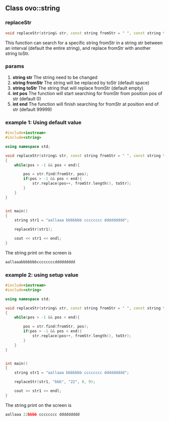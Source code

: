 ## Class ovo::string
### replaceStr
````C++
void replaceStr(string& str, const string fromStr = " ", const string toStr = "", int pos = 0, const int end = 99999)
````

This function can search for a specific string fromStr in a string str between an interval (default the entire string), and replace fromStr with another string toStr.

### params
1. **string str** The string need to be changed
2. **string fromStr** The string will be replaced by toStr (default space)
3. **string toStr** The string that will replace fromStr (default empty)
4. **int pos** The function will start searching for fromStr from position pos of str (default 0)
5. **int end** The function will finish searching for fromStr at position end of str (default 99999)

### example 1: Using default value
````C++
#include<iostream>
#include<string>

using namespace std;

void replaceStr(string& str, const string fromStr = " ", const string toStr = "", int pos = 0, const int end = 99999)
{
    while(pos > -1 && pos < end){

        pos = str.find(fromStr, pos);
        if(pos > -1 && pos < end){
            str.replace(pos++, fromStr.length(), toStr);
        }
    }
}


int main()
{
    string str1 = "aallaaa bbbbbbb cccccccc ddddddddd";

    replaceStr(str1);

    cout << str1 << endl;
}
````
The string print on the screen is
````C++
aallaaabbbbbbbccccccccddddddddd
````

### example 2: using setup value
````c++
#include<iostream>
#include<string>

using namespace std;

void replaceStr(string& str, const string fromStr = " ", const string toStr = "", int pos = 0, const int end = 99999)
{
    while(pos > -1 && pos < end){

        pos = str.find(fromStr, pos);
        if(pos > -1 && pos < end){
            str.replace(pos++, fromStr.length(), toStr);
        }
    }
}


int main()
{
    string str1 = "aallaaa bbbbbbb cccccccc ddddddddd";

    replaceStr(str1, "bbb", "22", 8, 9);

    cout << str1 << endl;
}
````
The string print on the screen is
````C++
aallaaa 22bbbb cccccccc ddddddddd
````
